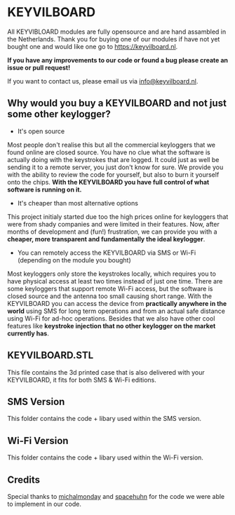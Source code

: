 # KEYVILBOARD
All KEYVIBLOARD modules are fully opensource and are hand assambled in the Netherlands. Thank you for buying one of our modules if have not yet bought one and would like one go to https://keyvilboard.nl.

**If you have any improvements to our code or found a bug please create an issue or pull request!**

If you want to contact us, please email us via [info@keyvilboard.nl](mailto:info@keyvilboard.nl).

## Why would you buy a KEYVILBOARD and not just some other keylogger?

- It's open source

Most people don't realise this but all the commercial keyloggers that we found online are closed source. You have no clue what the software is actually doing with the keystrokes that are logged. It could just as well be sending it to a remote server, you just don't know for sure. We provide you with the ability to review the code for yourself, but also to burn it yourself onto the chips. **With the KEYVILBOARD you have full control of what software is running on it.**

- It's cheaper than most alternative options

This project initialy started due too the high prices online for keyloggers that were from shady companies and were limited in their features. Now, after months of development and (fun!) frustration, we can provide you with a **cheaper, more transparent and fundamentally the ideal keylogger**.  

- You can remotely access the KEYVILBOARD via SMS or Wi-Fi (depending on the module you bought)

Most keyloggers only store the keystrokes locally, which requires you to have physical access at least two times instead of just one time. There are some keyloggers that support remote Wi-Fi access, but the software is closed source and the antenna too small causing short range. With the KEYVILBOARD you can access the device from **practically anywhere in the world** using SMS for long term operations and from an actual safe distance using Wi-Fi for ad-hoc operations. Besides that we also have other cool features like **keystroke injection that no other keylogger on the market currently has**.

## KEYVILBOARD.STL
This file contains the 3d printed case that is also delivered with your KEYVILBOARD, it fits for both SMS & Wi-Fi editions. 

## SMS Version
This folder contains the code + libary used within the SMS version.

## Wi-Fi Version
This folder contains the code + libary used within the Wi-Fi version.

## Credits
Special thanks to [michalmonday](https://github.com/michalmonday) and [spacehuhn](https://github.com/spacehuhn) for the code we were able to implement in our code. 
